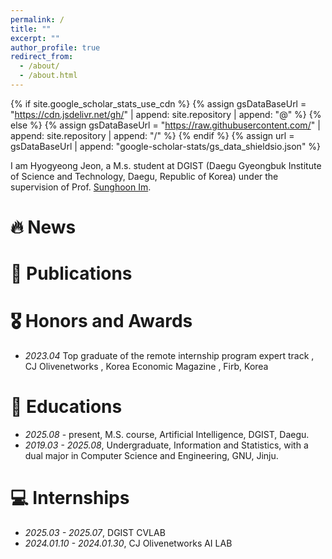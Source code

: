 ```yaml
---
permalink: /
title: ""
excerpt: ""
author_profile: true
redirect_from: 
  - /about/
  - /about.html
---
```


{% if site.google_scholar_stats_use_cdn %}
{% assign gsDataBaseUrl = "https://cdn.jsdelivr.net/gh/" | append: site.repository | append: "@" %}
{% else %}
{% assign gsDataBaseUrl = "https://raw.githubusercontent.com/" | append: site.repository | append: "/" %}
{% endif %}
{% assign url = gsDataBaseUrl | append: "google-scholar-stats/gs_data_shieldsio.json" %}

<span class='anchor' id='about-me'></span>


I am Hyogyeong Jeon, a M.s. student at DGIST (Daegu Gyeongbuk Institute of Science and Technology, Daegu, Republic of Korea) under the supervision of Prof. [Sunghoon Im](https://sunghoonim.github.io/).
 
 <!--To do list(1) : 관심분야 적기(CV도 작성하면 링크 걸어두기)-->
  <!--My current research focuses on object-centric video analysis, especially in Video Instance Segmentation(VIS) and Referring Video Object Segmentation(RVOS). My CV (PDF) -->






# 🔥 News


# 📝 Publications 


# 🎖 Honors and Awards
- *2023.04* Top graduate of the remote internship program expert track , CJ Olivenetworks , Korea Economic Magazine , Firb, Korea

<!--*2022.09* Grand Prize for My own learning method UCC contest, Gyeongsang National University, Korea
*2022.11* participation prize for Busan International Festival of Educational Contents, Pukyong National University, Korea  -->

# 📖 Educations
- *2025.08* - present, M.S. course, Artificial Intelligence, DGIST, Daegu.
- *2019.03 - 2025.08*, Undergraduate, Information and Statistics, with a dual major in Computer Science and Engineering, GNU, Jinju.


# 💻 Internships
- *2025.03 - 2025.07*, DGIST CVLAB
- *2024.01.10 - 2024.01.30*, CJ Olivenetworks AI LAB
